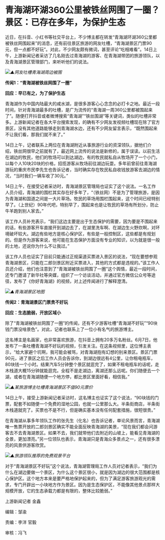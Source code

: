 

# 青海湖环湖360公里被铁丝网围了一圈？景区：已存在多年，为保护生态

近日，在抖音、小红书等社交平台上，不少博主都在转发“青海湖环湖360公里都被铁丝网围起来”的消息，还有前往景区旅游的网友吐槽，“青海湖景区门票90元，但一点都不好玩”。对此，不少网友颇有微词，甚至评论“吃相难看”。14日上午，上游新闻记者采访了几名刚去过青海湖的游客、在青海湖带团的旅游领队，以及青海湖景区管理部门，来听听他们的说法。

![](https://inews.gtimg.com/om_bt/OJ5sYGfhPWZ-ZSqZG6QN6Uf090qXhmARYNyPGFowKRL7oAA/1000)_▲网友吐槽青海湖周边被围_

**传闻1：“青海湖被铁丝网围了一圈”**

**回应：早已有之，为了保护生态**

青海湖作为中国内陆最大的咸水湖，是很多游客心心念念的必打卡之地。最近一段时间，针对青海湖最多的吐槽，是广为流传的“青海湖一周360公里都被围起来了”。随便打开抖音或者微博搜索“青海湖”“铁丝围湖”等关键词，类似的吐槽非常多。上游新闻记者在各大平台搜索发现，的确有不少网友发视频吐槽现在除了官方景区，没有其他道路能够走到青海湖水边，还有不少网友留言表示，“既然围起来不让我们看，那我们就不来了。”

14日上午，记者联系上两位在青海湖附近从事旅游行业的资深领队，据他们介绍，铁丝网很早之前就有了，最近网上流传的说法是新修的，属于误读。以前生活在湖边的牧民，他们的牧场可以到达湖边，有的牧民就私自从牧场开了一个小门，以每个人10块20块的价格，招揽游客从牧场前往湖边玩耍。多年前曾前往青海湖游玩的重庆市民李先生也告诉记者，当时确实存在牧民私自收钱放游客去湖边的情况，“当时我们一辆车收了30元。”

14日上午，在接受记者采访时，青海湖景区管理局也证实了这个说法。一名工作人员介绍，青海湖的围栏其实存在好多年了，“（铁丝网）不是为了管理旅游，是因为青海湖和国道之间是一大片草场。牧民的草场用围栏围起来，这个时间已经特别早了。（上世纪）90年代吧，特别早了，围起来也是让牧民的草场有所划分，防止牛羊跑到别人家去。”

该工作人员补充表示，“我们这边主要是出于生态保护的需要，因为要是不围起来的话，有些游客开车直接开到湖边去了，在湖里洗车啊、在湖边生火野炊啊，对环境破坏较大。湖边有些地方是核心保护区，有些是一般控制区，这些都是有规划的。但是作为游客来说，他可能在生态保护方面没有专业的知识，以为就是很一般的土地，还说你为什么不让我过。”

该工作人员也证实了目前只能通过正规渠道买票进入景区的说法，“现在要想参观青海湖景区，只能在二郎剑景区附近买票进入，其他的方式都是违规的。”该工作人员还介绍，他们也注意到了“青海湖被铁丝网围了一圈”这个舆情，最近一段时间，还专门邀请了新华社等央媒，组织了一个访谈活动，并通过官方微信公众号等途径，发布了《你好青海湖》的视频，对上述传闻进行了解释澄清。

![](https://inews.gtimg.com/om_bt/OueS-L1iYGo5gG1VUibZIQ6pjlRMk2eB1FeVAqaRCG870AA/1000)_▲青海湖景区地图_

**传闻2：青海湖景区门票贵不好玩**

**回应：生态脆弱，开放区域小**

除了“青海湖被铁丝网围了一圈”的传闻，还有不少游客吐槽“青海湖不好玩”“90块钱门票没啥景色”。对此，记者也联系上了一位小有名气的旅游博主。

这名博主是名画家，也非常喜欢旅游，在抖音上拥有20多万名粉丝。6月7日，他发布了一条吐槽青海湖不好玩的视频，引发关注。在这条视频里，这位博主表示，“给大家避个坑啊，我可能会被骂，对青海湖抱有幻想的别来景区。景区门票90元，进了景区之后工作人员会告诉你，到湖边很远有4公里，让你租电瓶车，80块钱一个小时。结果汽车5分钟整个景区就逛完了，如果不租电瓶车的话呢，走木栈道大概15分钟就能逛完。全程不是走湖边，离湖还那么远呢。你们随便去一个湖，或者在青海湖随便一个地方停，都比景区里面好看，相信我。”

![](https://inews.gtimg.com/om_bt/O46UgT8MULD9OvIshIqeLU4rQ2qE-MNYfrVtkMv4OnLAQAA/1000)_▲某旅游博主吐槽青海湖景区不值90元票价_

14日上午，接受上游新闻记者采访时，这名博主也证实了这个说法，“90块钱的门票，配套不如随便一个免费的湿地公园，也就一公里那么大。半条街商店，半条街木栈道就完了。买票也不是不行，但是确实基本没有任何配套措施，很短很贵。”

在青海湖从事多年领队工作的张先生（化名）也告诉记者，单论风景而言，青海湖唯一售票开放的二郎剑景区确实不能全面反映青海湖的美景，“现在我们都会问游客去不去青海湖景区。如果不去，我们就带他们去附近的山坡上，能看见青海湖的全景，更加漂亮。”另一位领队也表示，青海湖只是青海众多景点之一，还有很多漂亮的风景供游客欣赏。

![](https://inews.gtimg.com/om_bt/OYw2XWAgNovBXKnFO9vacWbRSfRyqT0jML_ZxJ5Vymc34AA/1000)_▲旅游领队推荐的免费观景平台_

对于“青海湖景区不好玩”这个说法，青海湖管理局工作人员对记者表示，“我们为什么在湖边要做一个景区，为什么这个景区很小，就是因为湖边的很大范围都是核心保护区。这个地方本来是要严格地保护起来的，但为了满足游客旅游观光的需求，专门开辟出一小块地方作为景区。因为是生态保护区，不能像其他景点那样大规模开放，它的生态承载力都是有限的，整体比较脆弱。”

上游新闻记者 金鑫

编辑：邹渝

责编：李洋 官毅

审核：冯飞

